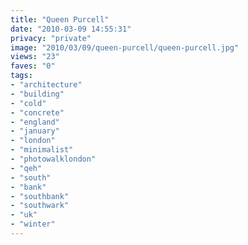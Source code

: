 ```yaml
---
title: "Queen Purcell"
date: "2010-03-09 14:55:31"
privacy: "private"
image: "2010/03/09/queen-purcell/queen-purcell.jpg"
views: "23"
faves: "0"
tags:
- "architecture"
- "building"
- "cold"
- "concrete"
- "england"
- "january"
- "london"
- "minimalist"
- "photowalklondon"
- "qeh"
- "south"
- "bank"
- "southbank"
- "southwark"
- "uk"
- "winter"
---
```

<a href="http://www.phillprice.com/2010/03/09/queen-percell" rel="nofollow"></a>
